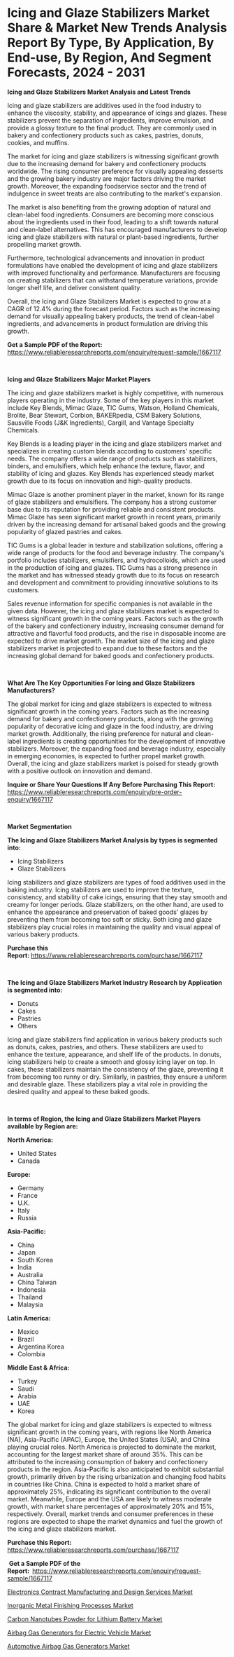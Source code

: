 <p><h1>Icing and Glaze Stabilizers Market Share & Market New Trends Analysis Report By Type, By Application, By End-use, By Region, And Segment Forecasts, 2024 - 2031</h1></p><p><strong>Icing and Glaze Stabilizers Market Analysis and Latest Trends</strong></p>
<p><p>Icing and glaze stabilizers are additives used in the food industry to enhance the viscosity, stability, and appearance of icings and glazes. These stabilizers prevent the separation of ingredients, improve emulsion, and provide a glossy texture to the final product. They are commonly used in bakery and confectionery products such as cakes, pastries, donuts, cookies, and muffins.</p><p>The market for icing and glaze stabilizers is witnessing significant growth due to the increasing demand for bakery and confectionery products worldwide. The rising consumer preference for visually appealing desserts and the growing bakery industry are major factors driving the market growth. Moreover, the expanding foodservice sector and the trend of indulgence in sweet treats are also contributing to the market's expansion.</p><p>The market is also benefiting from the growing adoption of natural and clean-label food ingredients. Consumers are becoming more conscious about the ingredients used in their food, leading to a shift towards natural and clean-label alternatives. This has encouraged manufacturers to develop icing and glaze stabilizers with natural or plant-based ingredients, further propelling market growth.</p><p>Furthermore, technological advancements and innovation in product formulations have enabled the development of icing and glaze stabilizers with improved functionality and performance. Manufacturers are focusing on creating stabilizers that can withstand temperature variations, provide longer shelf life, and deliver consistent quality.</p><p>Overall, the Icing and Glaze Stabilizers Market is expected to grow at a CAGR of 12.4% during the forecast period. Factors such as the increasing demand for visually appealing bakery products, the trend of clean-label ingredients, and advancements in product formulation are driving this growth.</p></p>
<p><strong>Get a Sample PDF of the Report:&nbsp;</strong> <a href="https://www.reliableresearchreports.com/enquiry/request-sample/1667117">https://www.reliableresearchreports.com/enquiry/request-sample/1667117</a></p>
<p>&nbsp;</p>
<p><strong>Icing and Glaze Stabilizers Major Market Players</strong></p>
<p><p>The icing and glaze stabilizers market is highly competitive, with numerous players operating in the industry. Some of the key players in this market include Key Blends, Mimac Glaze, TIC Gums, Watson, Holland Chemicals, Brolite, Bear Stewart, Corbion, BAKERpedia, CSM Bakery Solutions, Sausville Foods (J&K Ingredients), Cargill, and Vantage Specialty Chemicals. </p><p>Key Blends is a leading player in the icing and glaze stabilizers market and specializes in creating custom blends according to customers' specific needs. The company offers a wide range of products such as stabilizers, binders, and emulsifiers, which help enhance the texture, flavor, and stability of icing and glazes. Key Blends has experienced steady market growth due to its focus on innovation and high-quality products.</p><p>Mimac Glaze is another prominent player in the market, known for its range of glaze stabilizers and emulsifiers. The company has a strong customer base due to its reputation for providing reliable and consistent products. Mimac Glaze has seen significant market growth in recent years, primarily driven by the increasing demand for artisanal baked goods and the growing popularity of glazed pastries and cakes.</p><p>TIC Gums is a global leader in texture and stabilization solutions, offering a wide range of products for the food and beverage industry. The company's portfolio includes stabilizers, emulsifiers, and hydrocolloids, which are used in the production of icing and glazes. TIC Gums has a strong presence in the market and has witnessed steady growth due to its focus on research and development and commitment to providing innovative solutions to its customers.</p><p>Sales revenue information for specific companies is not available in the given data. However, the icing and glaze stabilizers market is expected to witness significant growth in the coming years. Factors such as the growth of the bakery and confectionery industry, increasing consumer demand for attractive and flavorful food products, and the rise in disposable income are expected to drive market growth. The market size of the icing and glaze stabilizers market is projected to expand due to these factors and the increasing global demand for baked goods and confectionery products.</p></p>
<p>&nbsp;</p>
<p><strong>What Are The Key Opportunities For Icing and Glaze Stabilizers Manufacturers?</strong></p>
<p><p>The global market for icing and glaze stabilizers is expected to witness significant growth in the coming years. Factors such as the increasing demand for bakery and confectionery products, along with the growing popularity of decorative icing and glaze in the food industry, are driving market growth. Additionally, the rising preference for natural and clean-label ingredients is creating opportunities for the development of innovative stabilizers. Moreover, the expanding food and beverage industry, especially in emerging economies, is expected to further propel market growth. Overall, the icing and glaze stabilizers market is poised for steady growth with a positive outlook on innovation and demand.</p></p>
<p><strong>Inquire or Share Your Questions If Any Before Purchasing This Report:</strong> <a href="https://www.reliableresearchreports.com/enquiry/pre-order-enquiry/1667117">https://www.reliableresearchreports.com/enquiry/pre-order-enquiry/1667117</a></p>
<p>&nbsp;</p>
<p><strong>Market Segmentation</strong></p>
<p><strong>The Icing and Glaze Stabilizers Market Analysis by types is segmented into:</strong></p>
<p><ul><li>Icing Stabilizers</li><li>Glaze Stabilizers</li></ul></p>
<p><p>Icing stabilizers and glaze stabilizers are types of food additives used in the baking industry. Icing stabilizers are used to improve the texture, consistency, and stability of cake icings, ensuring that they stay smooth and creamy for longer periods. Glaze stabilizers, on the other hand, are used to enhance the appearance and preservation of baked goods' glazes by preventing them from becoming too soft or sticky. Both icing and glaze stabilizers play crucial roles in maintaining the quality and visual appeal of various bakery products.</p></p>
<p><strong>Purchase this Report:&nbsp;</strong><a href="https://www.reliableresearchreports.com/purchase/1667117">https://www.reliableresearchreports.com/purchase/1667117</a></p>
<p>&nbsp;</p>
<p><strong>The Icing and Glaze Stabilizers Market Industry Research by Application is segmented into:</strong></p>
<p><ul><li>Donuts</li><li>Cakes</li><li>Pastries</li><li>Others</li></ul></p>
<p><p>Icing and glaze stabilizers find application in various bakery products such as donuts, cakes, pastries, and others. These stabilizers are used to enhance the texture, appearance, and shelf life of the products. In donuts, icing stabilizers help to create a smooth and glossy icing layer on top. In cakes, these stabilizers maintain the consistency of the glaze, preventing it from becoming too runny or dry. Similarly, in pastries, they ensure a uniform and desirable glaze. These stabilizers play a vital role in providing the desired quality and appeal to these baked goods.</p></p>
<p>&nbsp;</p>
<p><strong>In terms of Region, the Icing and Glaze Stabilizers Market Players available by Region are:</strong></p>
<p>
    <p> <strong> North America: </strong>
        <ul>
            <li>United States</li>
            <li>Canada</li>
        </ul>
        </p> 
    <p> <strong> Europe: </strong>
        <ul>
            <li>Germany</li>
            <li>France</li>
            <li>U.K.</li>
            <li>Italy</li>
            <li>Russia</li>
        </ul>
        </p> 
    <p> <strong> Asia-Pacific: </strong>
        <ul>
            <li>China</li>
            <li>Japan</li>
            <li>South Korea</li>
            <li>India</li>
            <li>Australia</li>
            <li>China Taiwan</li>
            <li>Indonesia</li>
            <li>Thailand</li>
            <li>Malaysia</li>
        </ul>
        </p> 
    <p> <strong> Latin America: </strong>
        <ul>
            <li>Mexico</li>
            <li>Brazil</li>
            <li>Argentina Korea</li>
            <li>Colombia</li>
        </ul>
        </p> 
    <p> <strong> Middle East & Africa: </strong>
        <ul>
            <li>Turkey</li>
            <li>Saudi</li>
            <li>Arabia</li>
            <li>UAE</li>
            <li>Korea</li>
        </ul>
    </p>
    </p>
<p><p>The global market for icing and glaze stabilizers is expected to witness significant growth in the coming years, with regions like North America (NA), Asia-Pacific (APAC), Europe, the United States (USA), and China playing crucial roles. North America is projected to dominate the market, accounting for the largest market share of around 35%. This can be attributed to the increasing consumption of bakery and confectionery products in the region. Asia-Pacific is also anticipated to exhibit substantial growth, primarily driven by the rising urbanization and changing food habits in countries like China. China is expected to hold a market share of approximately 25%, indicating its significant contribution to the overall market. Meanwhile, Europe and the USA are likely to witness moderate growth, with market share percentages of approximately 20% and 15%, respectively. Overall, market trends and consumer preferences in these regions are expected to shape the market dynamics and fuel the growth of the icing and glaze stabilizers market.</p></p>
<p><strong>Purchase this Report: </strong><a href="https://www.reliableresearchreports.com/purchase/1667117">https://www.reliableresearchreports.com/purchase/1667117</a></p>
<p>&nbsp;<strong>Get a Sample PDF of the Report:&nbsp;&nbsp;</strong><a href="https://www.reliableresearchreports.com/enquiry/request-sample/1667117">https://www.reliableresearchreports.com/enquiry/request-sample/1667117</a></p>
<p><strong></strong></p>
<p><p><a href="https://github.com/laholand/Market-Research-Report-List-1/blob/main/electronics-contract-manufacturing-and-design-services-market.md">Electronics Contract Manufacturing and Design Services Market</a></p><p><a href="https://github.com/sougarounis/Market-Research-Report-List-1/blob/main/inorganic-metal-finishing-processes-market.md">Inorganic Metal Finishing Processes Market</a></p><p><a href="https://medium.com/p/a8f363e82265/edit">Carbon Nanotubes Powder for Lithium Battery Market</a></p><p><a href="https://medium.com/p/dd565c65c9ad/edit">Airbag Gas Generators for Electric Vehicle Market</a></p><p><a href="https://medium.com/p/54b85d74e8d8/edit">Automotive Airbag Gas Generators Market</a></p></p>